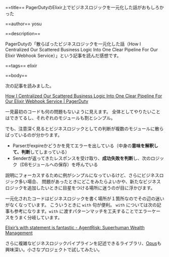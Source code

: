 ==title==
PagerDutyのElixir上でビジネスロジックを一元化した話がおもしろかった

==author==
yosu

==description==

PagerDutyの「散らばったビジネスロジックを一元化した話（How I Centralized Our Scattered Business Logic Into One Clear Pipeline For Our Elixir Webhook Service）」という記事を読んだ感想です。

==tags==
elixir

==body==

次の記事を読みました。

[How I Centralized Our Scattered Business Logic Into One Clear Pipeline For Our Elixir Webhook Service | PagerDuty](https://www.pagerduty.com/eng/elixir-webhook-service/)

一見最初のコードも何の問題もないように見えます。
全体としてやりたいことはできてるし、それぞれのモジュールも割とシンプル。

でも、注意深く見るとビジネスロジックとしての判断が複数のモジュールに散らばっているのが分かります。

- Parserがexpireかどうかを見てエラーを出している（中身の**意味を解釈して、判断**してしまっている）
- Senderが返ってきたレスポンスを受け取り、**成功失敗を判断**し、次のロジック（DBモジュールへの保存）を呼んでいる

説明にフォーカスするために例がシンプルになっているけど、さらにビジネスロジック多い場合、
問題があったときにどこをみたらよいかや、新たなビジネスロジックを追加したいときに目星をつける場所に迷うのが目に浮かびます。

一元化されたコードはビジネスロジックを書く場所が１箇所なのでその辺の迷いがなくなっています。
こういうときに `with` 句が便利。
`with` については次の記事も参考になります。`with` に渡すパターンマッチを工夫することでエラーケースをうまく分岐しています。

[Elixir’s with statement is fantastic - AgentRisk: Superhuman Wealth Management](https://blog.agentrisk.com/elixirs-with-statement-is-fantastic-1431bcbcde3)


さらに複雑なビジネスロジックパイプラインを記述できるライブラリ、[Opus](https://github.com/zorbash/opus)も興味深い。小さなプロジェクトで試してみたい。
